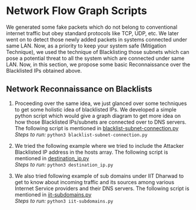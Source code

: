 # Network Flow Graph Scripts

We generated some fake packets which do not belong to conventional internet traffic but obey standard protocols like TCP, UDP, etc. We later went on to detect those newly added packets in systems connected under same LAN. Now, as a priority to keep your system safe (Mitigation Technique), we used the technique of Blacklisting those subnets which can pose a potential threat to all the system which are connected under same LAN. Now, in this section, we propose some basic Reconnaissance over the Blacklisted IPs obtained above.

## Network Reconnaissance on Blacklists

1. Proceeding over the same idea, we just glanced over some techniques to get some holistic idea of blacklisted IPs. We developed a simple python script which would give a graph diagram to get more idea on how those Blacklisted IPs/subnets are connected over to DNS servers. The following script is mentioned in [blacklist-subnet-connection.py](https://github.com/rishitsaiya/network-flow-graph-scripts/tree/main/Scripts/blacklist-subnet-connection.py) <br>
*Steps to run:* `python3 blacklist-subnet-connection.py`

2. We tried the following example where we tried to include the Attacker Blacklisted IP address in the hosts array. The following script is mentioned in [destination_ip.py](https://github.com/rishitsaiya/network-flow-graph-scripts/tree/main/Scripts/destination_ip.py) <br>
*Steps to run:* `python3 destination_ip.py`

3. We also tried following example of sub domains under IIT Dharwad to get to know about incoming traffic and its sources among various Internet Service providers and their DNS servers. The following script is mentioned in [iit-subdomains.py](https://github.com/rishitsaiya/network-flow-graph-scripts/tree/main/Scripts/iit-subdomains.py) <br>
*Steps to run:* `python3 iit-subdomains.py`
